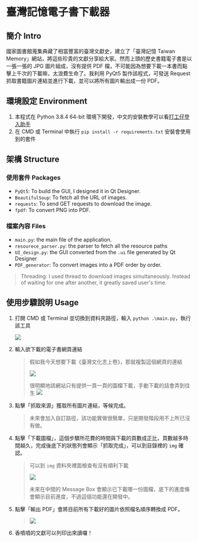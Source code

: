 # 臺灣記憶電子書下載器
## 簡介 Intro
國家圖書館蒐集典藏了相當豐富的臺灣文獻史，建立了「臺灣記憶 Taiwan Memory」網站，將這些珍貴的文獻分享給大家。然而上頭的歷史書籍電子書是以一張一張的 JPG 圖片組成，沒有提供 PDF 檔，不可能因為想要下載一本書而點擊上千次的下載嘛，太浪費生命了。我利用 PyQt5 製作該程式，可發送 Request 抓取書籍圖片連結並進行下載，並可以將所有圖片輸出成一份 PDF。

## 環境設定 Environment
1. 本程式在 Python 3.8.4 64-bit 環境下開發，中文的安裝教學可以看[打工仔登入助手](https://reurl.cc/5qEWrM)
2. 在 CMD 或 Terminal 中執行 ```pip install -r requirements.txt``` 安裝會使用到的套件

## 架構 Structure
### 使用套件 Packages
* ```PyQt5```: To build the GUI, I designed it in Qt Designer.
* ```BeautifulSoup```: To fetch all the URL of images.
* ```requests```: To send GET requests to download the image.
* ```fpdf```: To convert PNG into PDF.

### 檔案內容 Files
* ```main.py```: the main file of the application.
* ```resourece_parser.py```: the parser to fetch all the resource paths
* ```UI_design.py```: the GUI converted from the ```.ui``` file generated by Qt Designer
* ```PDF_generator```: To convert images into a PDF order by order.

> Threading: I used thread to download images simultaneously. Instead of waiting for one after another, it greatly saved user's time.

## 使用步驟說明 Usage
1. 打開 CMD 或 Terminal 並切換到資料夾路徑，輸入 ```python .\main.py```，執行該工具
    
    ![](https://i.imgur.com/iOaH9HF.png)
3. 輸入欲下載的電子書網頁連結
    > 假如我今天想要下載《臺灣文化志上卷》，那就複製這個網頁的連結
    > 
    > ![](https://i.imgur.com/Fb0jbgN.png)
    > 
    > 很明顯地該網站只有提供一頁一頁的圖檔下載，手動下載的話會弄到往生
    > ![](https://i.imgur.com/GECKCOS.png)
4. 點擊「抓取來源」獲取所有圖片連結，等候完成。

    > 未來會加入自訂路徑，該功能實做很簡單，只是開發階段用不上所已沒有做。

5. 點擊「下載圖檔」，這個步驟所花費的時間與下載的頁數成正比，頁數越多時間越久，完成後底下的狀態列會顯示「抓取完成」，可以到目錄裡的 ```img``` 確認。
    > 可以到 ```img``` 資料夾裡面檢查有沒有順利下載
    > 
    > ![](https://i.imgur.com/liZShFx.png)
    > 
    > 未來在中間的 Message Box 會顯示已下載哪一份圖檔，底下的進度條會顯示目前進度，不過這個功能還在開發中。
6. 點擊「輸出 PDF」會將目前所有下載好的圖片依照檔名順序轉換成 PDF。
    > ![](https://i.imgur.com/avKUgF9.png)

7. 香噴噴的文獻可以列印出來讀囉！


